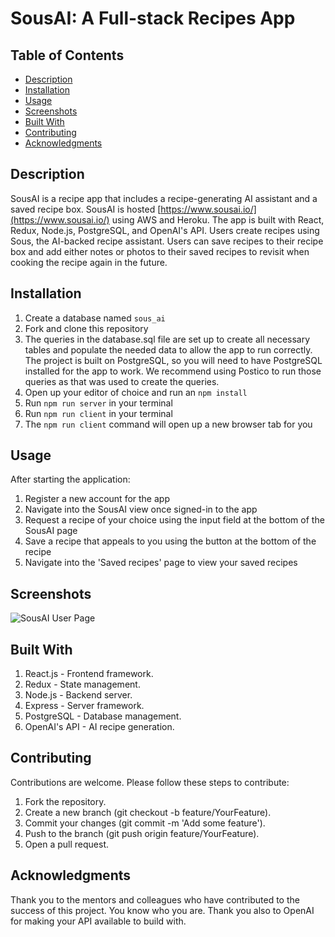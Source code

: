 # SousAI: A Full-stack Recipes App

## Table of Contents
- [Description](#Description)
- [Installation](#Installation)
- [Usage](#Usage)
- [Screenshots](#Screenshots)
- [Built With](#Built-With)
- [Contributing](#Contributing)
- [Acknowledgments](#Acknowledgments)

## Description
SousAI is a recipe app that includes a recipe-generating AI assistant and a saved recipe box. SousAI is hosted [https://www.sousai.io/](https://www.sousai.io/) using AWS and Heroku. The app is built with React, Redux, Node.js, PostgreSQL, and OpenAI's API. Users create recipes using Sous, the AI-backed recipe assistant. Users can save recipes to their recipe box and add either notes or photos to their saved recipes to revisit when cooking the recipe again in the future.

## Installation
1. Create a database named ```sous_ai```
2. Fork and clone this repository
3. The queries in the database.sql file are set up to create all necessary tables and populate the needed data to allow the app to run correctly. The project is built on PostgreSQL, so you will need to have PostgreSQL installed for the app to work. We recommend using Postico to run those queries as that was used to create the queries.
4. Open up your editor of choice and run an ```npm install```
5. Run ```npm run server``` in your terminal
6. Run ```npm run client``` in your terminal
7. The ```npm run client``` command will open up a new browser tab for you

## Usage
After starting the application:
1. Register a new account for the app
2. Navigate into the SousAI view once signed-in to the app
3. Request a recipe of your choice using the input field at the bottom of the SousAI page
4. Save a recipe that appeals to you using the button at the bottom of the recipe
5. Navigate into the 'Saved recipes' page to view your saved recipes

## Screenshots
![SousAI User Page](/public/images/images/readme-screenshots/user-page-1.png?raw=true "User Recipe Query")

## Built With
1. React.js - Frontend framework.
2. Redux - State management.
3. Node.js - Backend server.
4. Express - Server framework.
5. PostgreSQL - Database management.
6. OpenAI's API - AI recipe generation.

## Contributing
Contributions are welcome. Please follow these steps to contribute:
1. Fork the repository.
2. Create a new branch (git checkout -b feature/YourFeature).
3. Commit your changes (git commit -m 'Add some feature').
4. Push to the branch (git push origin feature/YourFeature).
5. Open a pull request.

## Acknowledgments
Thank you to the mentors and colleagues who have contributed to the success of this project. You know who you are. Thank you also to OpenAI for making your API available to build with.

